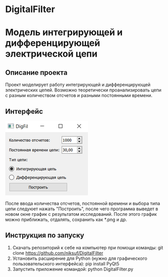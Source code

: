 # DigitalFilter
# Модель интегрирующей и дифференцирующей электрической цепи
## Описание проекта
Проект моделирует работу интегрирующей и дифференцирующей электрических цепей. Возможно теоретически проанализировать цепи с разным количеством отсчетов и разными постоянными времени.
## Интерфейс
![screenshot of interface](https://github.com/niksuf/DigitalFilter/blob/master/interface.png)

После ввода количества отсчетов, постоянной времени и выбора типа цепи следуюет нажать "Построить", после чего программа выведет в новом окне график с результатом исследований. После этого график можно приближать, отдалять, сохранить как *.png и др.

## Инструкция по запуску
1. Скачать репозиторий к себе на компьютер при помощи команды:
    git clone https://github.com/niksuf/DigitalFilter
2. Установить расширение для Python (нужно для графического пользовательского интерфейса):
    pip install PyQt5
3. Запустить приложение командой:
    python DigitalFilter.py